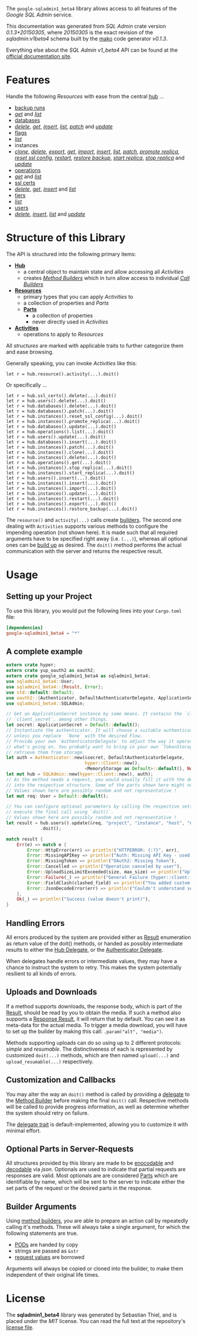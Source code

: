 <!---
DO NOT EDIT !
This file was generated automatically from 'src/mako/api/README.md.mako'
DO NOT EDIT !
-->
The `google-sqladmin1_beta4` library allows access to all features of the *Google SQL Admin* service.

This documentation was generated from *SQL Admin* crate version *0.1.3+20150305*, where *20150305* is the exact revision of the *sqladmin:v1beta4* schema built by the [mako](http://www.makotemplates.org/) code generator *v0.1.3*.

Everything else about the *SQL Admin* *v1_beta4* API can be found at the
[official documentation site](https://developers.google.com/cloud-sql/docs/admin-api/).
# Features

Handle the following *Resources* with ease from the central [hub](http://byron.github.io/google-apis-rs/google-sqladmin1_beta4/struct.SQLAdmin.html) ... 

* [backup runs](http://byron.github.io/google-apis-rs/google-sqladmin1_beta4/struct.BackupRun.html)
 * [*get*](http://byron.github.io/google-apis-rs/google-sqladmin1_beta4/struct.BackupRunGetCall.html) and [*list*](http://byron.github.io/google-apis-rs/google-sqladmin1_beta4/struct.BackupRunListCall.html)
* [databases](http://byron.github.io/google-apis-rs/google-sqladmin1_beta4/struct.Database.html)
 * [*delete*](http://byron.github.io/google-apis-rs/google-sqladmin1_beta4/struct.DatabaseDeleteCall.html), [*get*](http://byron.github.io/google-apis-rs/google-sqladmin1_beta4/struct.DatabaseGetCall.html), [*insert*](http://byron.github.io/google-apis-rs/google-sqladmin1_beta4/struct.DatabaseInsertCall.html), [*list*](http://byron.github.io/google-apis-rs/google-sqladmin1_beta4/struct.DatabaseListCall.html), [*patch*](http://byron.github.io/google-apis-rs/google-sqladmin1_beta4/struct.DatabasePatchCall.html) and [*update*](http://byron.github.io/google-apis-rs/google-sqladmin1_beta4/struct.DatabaseUpdateCall.html)
* [flags](http://byron.github.io/google-apis-rs/google-sqladmin1_beta4/struct.Flag.html)
 * [*list*](http://byron.github.io/google-apis-rs/google-sqladmin1_beta4/struct.FlagListCall.html)
* instances
 * [*clone*](http://byron.github.io/google-apis-rs/google-sqladmin1_beta4/struct.InstanceCloneCall.html), [*delete*](http://byron.github.io/google-apis-rs/google-sqladmin1_beta4/struct.InstanceDeleteCall.html), [*export*](http://byron.github.io/google-apis-rs/google-sqladmin1_beta4/struct.InstanceExportCall.html), [*get*](http://byron.github.io/google-apis-rs/google-sqladmin1_beta4/struct.InstanceGetCall.html), [*import*](http://byron.github.io/google-apis-rs/google-sqladmin1_beta4/struct.InstanceImportCall.html), [*insert*](http://byron.github.io/google-apis-rs/google-sqladmin1_beta4/struct.InstanceInsertCall.html), [*list*](http://byron.github.io/google-apis-rs/google-sqladmin1_beta4/struct.InstanceListCall.html), [*patch*](http://byron.github.io/google-apis-rs/google-sqladmin1_beta4/struct.InstancePatchCall.html), [*promote replica*](http://byron.github.io/google-apis-rs/google-sqladmin1_beta4/struct.InstancePromoteReplicaCall.html), [*reset ssl config*](http://byron.github.io/google-apis-rs/google-sqladmin1_beta4/struct.InstanceResetSslConfigCall.html), [*restart*](http://byron.github.io/google-apis-rs/google-sqladmin1_beta4/struct.InstanceRestartCall.html), [*restore backup*](http://byron.github.io/google-apis-rs/google-sqladmin1_beta4/struct.InstanceRestoreBackupCall.html), [*start replica*](http://byron.github.io/google-apis-rs/google-sqladmin1_beta4/struct.InstanceStartReplicaCall.html), [*stop replica*](http://byron.github.io/google-apis-rs/google-sqladmin1_beta4/struct.InstanceStopReplicaCall.html) and [*update*](http://byron.github.io/google-apis-rs/google-sqladmin1_beta4/struct.InstanceUpdateCall.html)
* [operations](http://byron.github.io/google-apis-rs/google-sqladmin1_beta4/struct.Operation.html)
 * [*get*](http://byron.github.io/google-apis-rs/google-sqladmin1_beta4/struct.OperationGetCall.html) and [*list*](http://byron.github.io/google-apis-rs/google-sqladmin1_beta4/struct.OperationListCall.html)
* [ssl certs](http://byron.github.io/google-apis-rs/google-sqladmin1_beta4/struct.SslCert.html)
 * [*delete*](http://byron.github.io/google-apis-rs/google-sqladmin1_beta4/struct.SslCertDeleteCall.html), [*get*](http://byron.github.io/google-apis-rs/google-sqladmin1_beta4/struct.SslCertGetCall.html), [*insert*](http://byron.github.io/google-apis-rs/google-sqladmin1_beta4/struct.SslCertInsertCall.html) and [*list*](http://byron.github.io/google-apis-rs/google-sqladmin1_beta4/struct.SslCertListCall.html)
* [tiers](http://byron.github.io/google-apis-rs/google-sqladmin1_beta4/struct.Tier.html)
 * [*list*](http://byron.github.io/google-apis-rs/google-sqladmin1_beta4/struct.TierListCall.html)
* [users](http://byron.github.io/google-apis-rs/google-sqladmin1_beta4/struct.User.html)
 * [*delete*](http://byron.github.io/google-apis-rs/google-sqladmin1_beta4/struct.UserDeleteCall.html), [*insert*](http://byron.github.io/google-apis-rs/google-sqladmin1_beta4/struct.UserInsertCall.html), [*list*](http://byron.github.io/google-apis-rs/google-sqladmin1_beta4/struct.UserListCall.html) and [*update*](http://byron.github.io/google-apis-rs/google-sqladmin1_beta4/struct.UserUpdateCall.html)




# Structure of this Library

The API is structured into the following primary items:

* **[Hub](http://byron.github.io/google-apis-rs/google-sqladmin1_beta4/struct.SQLAdmin.html)**
    * a central object to maintain state and allow accessing all *Activities*
    * creates [*Method Builders*](http://byron.github.io/google-apis-rs/google-sqladmin1_beta4/trait.MethodsBuilder.html) which in turn
      allow access to individual [*Call Builders*](http://byron.github.io/google-apis-rs/google-sqladmin1_beta4/trait.CallBuilder.html)
* **[Resources](http://byron.github.io/google-apis-rs/google-sqladmin1_beta4/trait.Resource.html)**
    * primary types that you can apply *Activities* to
    * a collection of properties and *Parts*
    * **[Parts](http://byron.github.io/google-apis-rs/google-sqladmin1_beta4/trait.Part.html)**
        * a collection of properties
        * never directly used in *Activities*
* **[Activities](http://byron.github.io/google-apis-rs/google-sqladmin1_beta4/trait.CallBuilder.html)**
    * operations to apply to *Resources*

All *structures* are marked with applicable traits to further categorize them and ease browsing.

Generally speaking, you can invoke *Activities* like this:

```Rust,ignore
let r = hub.resource().activity(...).doit()
```

Or specifically ...

```ignore
let r = hub.ssl_certs().delete(...).doit()
let r = hub.users().delete(...).doit()
let r = hub.databases().delete(...).doit()
let r = hub.databases().patch(...).doit()
let r = hub.instances().reset_ssl_config(...).doit()
let r = hub.instances().promote_replica(...).doit()
let r = hub.databases().update(...).doit()
let r = hub.operations().list(...).doit()
let r = hub.users().update(...).doit()
let r = hub.databases().insert(...).doit()
let r = hub.instances().patch(...).doit()
let r = hub.instances().clone(...).doit()
let r = hub.instances().delete(...).doit()
let r = hub.operations().get(...).doit()
let r = hub.instances().stop_replica(...).doit()
let r = hub.instances().start_replica(...).doit()
let r = hub.users().insert(...).doit()
let r = hub.instances().insert(...).doit()
let r = hub.instances().import(...).doit()
let r = hub.instances().update(...).doit()
let r = hub.instances().restart(...).doit()
let r = hub.instances().export(...).doit()
let r = hub.instances().restore_backup(...).doit()
```

The `resource()` and `activity(...)` calls create [builders][builder-pattern]. The second one dealing with `Activities` 
supports various methods to configure the impending operation (not shown here). It is made such that all required arguments have to be 
specified right away (i.e. `(...)`), whereas all optional ones can be [build up][builder-pattern] as desired.
The `doit()` method performs the actual communication with the server and returns the respective result.

# Usage

## Setting up your Project

To use this library, you would put the following lines into your `Cargo.toml` file:

```toml
[dependencies]
google-sqladmin1_beta4 = "*"
```

## A complete example

```Rust
extern crate hyper;
extern crate yup_oauth2 as oauth2;
extern crate google_sqladmin1_beta4 as sqladmin1_beta4;
use sqladmin1_beta4::User;
use sqladmin1_beta4::{Result, Error};
use std::default::Default;
use oauth2::{Authenticator, DefaultAuthenticatorDelegate, ApplicationSecret, MemoryStorage};
use sqladmin1_beta4::SQLAdmin;

// Get an ApplicationSecret instance by some means. It contains the `client_id` and 
// `client_secret`, among other things.
let secret: ApplicationSecret = Default::default();
// Instantiate the authenticator. It will choose a suitable authentication flow for you, 
// unless you replace  `None` with the desired Flow.
// Provide your own `AuthenticatorDelegate` to adjust the way it operates and get feedback about 
// what's going on. You probably want to bring in your own `TokenStorage` to persist tokens and
// retrieve them from storage.
let auth = Authenticator::new(&secret, DefaultAuthenticatorDelegate,
                              hyper::Client::new(),
                              <MemoryStorage as Default>::default(), None);
let mut hub = SQLAdmin::new(hyper::Client::new(), auth);
// As the method needs a request, you would usually fill it with the desired information
// into the respective structure. Some of the parts shown here might not be applicable !
// Values shown here are possibly random and not representative !
let mut req: User = Default::default();

// You can configure optional parameters by calling the respective setters at will, and
// execute the final call using `doit()`.
// Values shown here are possibly random and not representative !
let result = hub.users().update(&req, "project", "instance", "host", "name")
             .doit();

match result {
    Err(e) => match e {
        Error::HttpError(err) => println!("HTTPERROR: {:?}", err),
        Error::MissingAPIKey => println!("Auth: Missing API Key - used if there are no scopes"),
        Error::MissingToken => println!("OAuth2: Missing Token"),
        Error::Cancelled => println!("Operation canceled by user"),
        Error::UploadSizeLimitExceeded(size, max_size) => println!("Upload size too big: {} of {}", size, max_size),
        Error::Failure(_) => println!("General Failure (hyper::client::Response doesn't print)"),
        Error::FieldClash(clashed_field) => println!("You added custom parameter which is part of builder: {:?}", clashed_field),
        Error::JsonDecodeError(err) => println!("Couldn't understand server reply - maybe API needs update: {:?}", err),
    },
    Ok(_) => println!("Success (value doesn't print)"),
}

```
## Handling Errors

All errors produced by the system are provided either as [Result](http://byron.github.io/google-apis-rs/google-sqladmin1_beta4/enum.Result.html) enumeration as return value of 
the doit() methods, or handed as possibly intermediate results to either the 
[Hub Delegate](http://byron.github.io/google-apis-rs/google-sqladmin1_beta4/trait.Delegate.html), or the [Authenticator Delegate](http://byron.github.io/google-apis-rs/google-sqladmin1_beta4/../yup-oauth2/trait.AuthenticatorDelegate.html).

When delegates handle errors or intermediate values, they may have a chance to instruct the system to retry. This 
makes the system potentially resilient to all kinds of errors.

## Uploads and Downloads
If a method supports downloads, the response body, which is part of the [Result](http://byron.github.io/google-apis-rs/google-sqladmin1_beta4/enum.Result.html), should be
read by you to obtain the media.
If such a method also supports a [Response Result](http://byron.github.io/google-apis-rs/google-sqladmin1_beta4/trait.ResponseResult.html), it will return that by default.
You can see it as meta-data for the actual media. To trigger a media download, you will have to set up the builder by making
this call: `.param("alt", "media")`.

Methods supporting uploads can do so using up to 2 different protocols: 
*simple* and *resumable*. The distinctiveness of each is represented by customized 
`doit(...)` methods, which are then named `upload(...)` and `upload_resumable(...)` respectively.

## Customization and Callbacks

You may alter the way an `doit()` method is called by providing a [delegate](http://byron.github.io/google-apis-rs/google-sqladmin1_beta4/trait.Delegate.html) to the 
[Method Builder](http://byron.github.io/google-apis-rs/google-sqladmin1_beta4/trait.CallBuilder.html) before making the final `doit()` call. 
Respective methods will be called to provide progress information, as well as determine whether the system should 
retry on failure.

The [delegate trait](http://byron.github.io/google-apis-rs/google-sqladmin1_beta4/trait.Delegate.html) is default-implemented, allowing you to customize it with minimal effort.

## Optional Parts in Server-Requests

All structures provided by this library are made to be [enocodable](http://byron.github.io/google-apis-rs/google-sqladmin1_beta4/trait.RequestValue.html) and 
[decodable](http://byron.github.io/google-apis-rs/google-sqladmin1_beta4/trait.ResponseResult.html) via *json*. Optionals are used to indicate that partial requests are responses 
are valid.
Most optionals are are considered [Parts](http://byron.github.io/google-apis-rs/google-sqladmin1_beta4/trait.Part.html) which are identifiable by name, which will be sent to 
the server to indicate either the set parts of the request or the desired parts in the response.

## Builder Arguments

Using [method builders](http://byron.github.io/google-apis-rs/google-sqladmin1_beta4/trait.CallBuilder.html), you are able to prepare an action call by repeatedly calling it's methods.
These will always take a single argument, for which the following statements are true.

* [PODs][wiki-pod] are handed by copy
* strings are passed as `&str`
* [request values](http://byron.github.io/google-apis-rs/google-sqladmin1_beta4/trait.RequestValue.html) are borrowed

Arguments will always be copied or cloned into the builder, to make them independent of their original life times.

[wiki-pod]: http://en.wikipedia.org/wiki/Plain_old_data_structure
[builder-pattern]: http://en.wikipedia.org/wiki/Builder_pattern
[google-go-api]: https://github.com/google/google-api-go-client

# License
The **sqladmin1_beta4** library was generated by Sebastian Thiel, and is placed 
under the *MIT* license.
You can read the full text at the repository's [license file][repo-license].

[repo-license]: https://github.com/Byron/google-apis-rs/LICENSE.md
